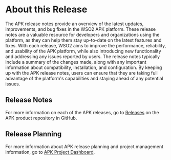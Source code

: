 # About this Release

The APK release notes provide an overview of the latest updates, improvements, and bug fixes in the WSO2 APK platform. These release notes are a valuable resource for developers and organizations using the platform, as they can help them stay up-to-date on the latest features and fixes. With each release, WSO2 aims to improve the performance, reliability, and usability of the APK platform, while also introducing new functionality and addressing any issues reported by users. The release notes typically include a summary of the changes made, along with any important information about compatibility, installation, and configuration. By keeping up with the APK release notes, users can ensure that they are taking full advantage of the platform's capabilities and staying ahead of any potential issues.

## Release Notes

For more information on each of the APK releases, go to <a href="https://github.com/wso2/apk/releases" target="_blank">Releases</a> on the APK product repository in GitHub.

## Release Planning

For more information about APK release planning and project management information, go to <a href="https://github.com/orgs/wso2/projects/80" target="_blank">APK Project Dashboard</a>.
